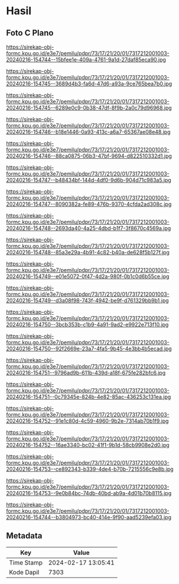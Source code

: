 # Hasil

## Foto C Plano

https://sirekap-obj-formc.kpu.go.id/e3e7/pemilu/pdpr/73/17/21/20/01/7317212001003-20240216-154744--15bfee1e-409a-4761-9a1d-27daf85eca90.jpg

https://sirekap-obj-formc.kpu.go.id/e3e7/pemilu/pdpr/73/17/21/20/01/7317212001003-20240216-154745--3689d4b3-fa6d-47d6-a93a-9ce765bea7b0.jpg

https://sirekap-obj-formc.kpu.go.id/e3e7/pemilu/pdpr/73/17/21/20/01/7317212001003-20240216-154745--6289e0c9-0b38-47df-8f9b-2a0c79d96968.jpg

https://sirekap-obj-formc.kpu.go.id/e3e7/pemilu/pdpr/73/17/21/20/01/7317212001003-20240216-154746--b18e1446-0a93-413c-a6a7-65367ae08e48.jpg

https://sirekap-obj-formc.kpu.go.id/e3e7/pemilu/pdpr/73/17/21/20/01/7317212001003-20240216-154746--88ca0875-06b3-47bf-9694-d822510332d1.jpg

https://sirekap-obj-formc.kpu.go.id/e3e7/pemilu/pdpr/73/17/21/20/01/7317212001003-20240216-154747--b48434bf-144d-4df0-9d6b-904d71c983a5.jpg

https://sirekap-obj-formc.kpu.go.id/e3e7/pemilu/pdpr/73/17/21/20/01/7317212001003-20240216-154747--8090382a-fe89-476b-9370-4cfda2ad308c.jpg

https://sirekap-obj-formc.kpu.go.id/e3e7/pemilu/pdpr/73/17/21/20/01/7317212001003-20240216-154748--2693da40-4a25-4dbd-b1f7-3f8670c4569a.jpg

https://sirekap-obj-formc.kpu.go.id/e3e7/pemilu/pdpr/73/17/21/20/01/7317212001003-20240216-154748--85a3e29a-4b91-4c82-b40a-de628f5b127f.jpg

https://sirekap-obj-formc.kpu.go.id/e3e7/pemilu/pdpr/73/17/21/20/01/7317212001003-20240216-154749--e01e5072-0f47-4d2a-980f-0b1c0d6b55ce.jpg

https://sirekap-obj-formc.kpu.go.id/e3e7/pemilu/pdpr/73/17/21/20/01/7317212001003-20240216-154749--d3a08f98-743f-4942-be9f-d761329bb9b1.jpg

https://sirekap-obj-formc.kpu.go.id/e3e7/pemilu/pdpr/73/17/21/20/01/7317212001003-20240216-154750--3bcb353b-c1b9-4a91-9ad2-e9922e713f10.jpg

https://sirekap-obj-formc.kpu.go.id/e3e7/pemilu/pdpr/73/17/21/20/01/7317212001003-20240216-154750--92f2669e-23a7-4fa5-9b45-4e3bb4b5ecad.jpg

https://sirekap-obj-formc.kpu.go.id/e3e7/pemilu/pdpr/73/17/21/20/01/7317212001003-20240216-154751--9796ad9b-611b-439d-a18f-675fe282bfc6.jpg

https://sirekap-obj-formc.kpu.go.id/e3e7/pemilu/pdpr/73/17/21/20/01/7317212001003-20240216-154751--0c79345e-824b-4e82-85ac-436253c131ea.jpg

https://sirekap-obj-formc.kpu.go.id/e3e7/pemilu/pdpr/73/17/21/20/01/7317212001003-20240216-154752--91e1c80d-4c59-4960-9b2e-7314ab70b1f9.jpg

https://sirekap-obj-formc.kpu.go.id/e3e7/pemilu/pdpr/73/17/21/20/01/7317212001003-20240216-154752--16ae3340-bc02-41f1-9b1d-58cb9908e2d0.jpg

https://sirekap-obj-formc.kpu.go.id/e3e7/pemilu/pdpr/73/17/21/20/01/7317212001003-20240216-154753--ce892343-b339-4de4-b70b-7215556c9e8b.jpg

https://sirekap-obj-formc.kpu.go.id/e3e7/pemilu/pdpr/73/17/21/20/01/7317212001003-20240216-154753--9e0b84bc-74db-40bd-ab9a-4d01b70b8115.jpg

https://sirekap-obj-formc.kpu.go.id/e3e7/pemilu/pdpr/73/17/21/20/01/7317212001003-20240216-154744--b3804973-bc40-414e-9f90-aad5239efa03.jpg


## Metadata

| Key        | Value               |
| ---------- | ------------------- |
| Time Stamp | 2024-02-17 13:05:41 |
| Kode Dapil | 7303                |



